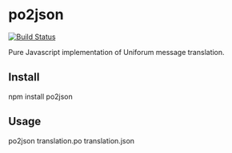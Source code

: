 po2json
=======

[![Build Status](https://secure.travis-ci.org/mikeedwards/po2json.png?branch=master)](http://travis-ci.org/mikeedwards/po2json)

Pure Javascript implementation of Uniforum message translation.

## Install

npm install po2json

## Usage

po2json translation.po translation.json
